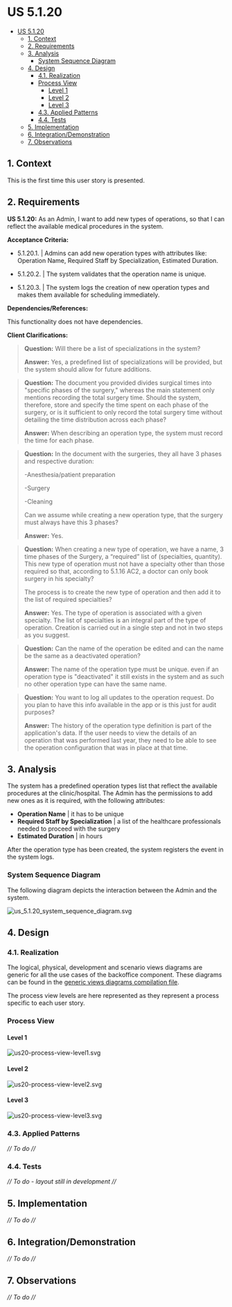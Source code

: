 # US 5.1.20

<!-- TOC -->
* [US 5.1.20](#us-5120)
  * [1. Context](#1-context)
  * [2. Requirements](#2-requirements)
  * [3. Analysis](#3-analysis)
    * [System Sequence Diagram](#system-sequence-diagram)
  * [4. Design](#4-design)
    * [4.1. Realization](#41-realization)
    * [Process View](#process-view)
      * [Level 1](#level-1)
      * [Level 2](#level-2)
      * [Level 3](#level-3)
    * [4.3. Applied Patterns](#43-applied-patterns)
    * [4.4. Tests](#44-tests)
  * [5. Implementation](#5-implementation)
  * [6. Integration/Demonstration](#6-integrationdemonstration)
  * [7. Observations](#7-observations)
<!-- TOC -->


## 1. Context

This is the first time this user story is presented.

## 2. Requirements

**US 5.1.20:**  As an Admin, I want to add new types of operations, so that I can reflect the available medical procedures 
in the system.

**Acceptance Criteria:**

- 5.1.20.1. | Admins can add new operation types with attributes like: Operation Name, Required Staff by Specialization,
Estimated Duration.

- 5.1.20.2. | The system validates that the operation name is unique.

- 5.1.20.3. | The system logs the creation of new operation types and makes them available for scheduling immediately.


**Dependencies/References:**

This functionality does not have dependencies.

**Client Clarifications:**

> **Question:** Will there be a list of specializations in the system?
>
> **Answer:** Yes, a predefined list of specializations will be provided, but the system should allow for future additions.


> **Question:** The document you provided divides surgical times into "specific phases of the surgery," whereas the main
> statement only mentions recording the total surgery time. Should the system, therefore, store and specify the time spent
> on each phase of the surgery, or is it sufficient to only record the total surgery time without detailing the time 
> distribution across each phase?
>
> **Answer:** When describing an operation type, the system must record the time for each phase.


> **Question:** In the document with the surgeries, they all have 3 phases and respective duration:
>
>-Anesthesia/patient preparation
>
>-Surgery
>
>-Cleaning
> 
>Can we assume while creating a new operation type, that the surgery must always have this 3 phases?
>
> **Answer:** Yes.


> **Question:** When creating a new type of operation, we have a name, 3 time phases of the Surgery, a “required” list of
> (specialties, quantity). This new type of operation must not have a specialty other than those required so that, according
> to 5.1.16 AC2, a doctor can only book surgery in his specialty?
>
> The process is to create the new type of operation and then add it to the list of required specialties?
> 
> **Answer:** Yes. The type of operation is associated with a given specialty. The list of specialties is an integral part
> of the type of operation. Creation is carried out in a single step and not in two steps as you suggest.


> **Question:** Can the name of the operation be edited and can the name be the same as a deactivated operation?
>
> **Answer:** The name of the operation type must be unique. even if an operation type is "deactivated" it still exists 
> in the system and as such no other operation type can have the same name.


> **Question:** You want to log all updates to the operation request. Do you plan to have this info available in the app
> or is this just for audit purposes?
>
> **Answer:** The history of the operation type definition is part of the application's data. If the user needs to view
> the details of an operation that was performed last year, they need to be able to see the operation configuration that
> was in place at that time.


## 3. Analysis


The system has a predefined operation types list that  reflect the available procedures at the clinic/hospital. The Admin
has the permissions to add new ones as it is required, with the following attributes:

- **Operation Name** | it has to be unique
- **Required Staff by Specialization** | a list of the healthcare professionals needed to proceed with the surgery
- **Estimated Duration** | in hours

After the operation type has been created, the system registers the event in the system logs.


### System Sequence Diagram

The following diagram depicts the interaction between the Admin and the system.

![us_5.1.20_system_sequence_diagram.svg](diagrams/SSD/us_5.1.20_system_sequence_diagram.svg)

## 4. Design

### 4.1. Realization

The logical, physical, development and scenario views diagrams are generic for all the use cases of the backoffice component.
These diagrams can be found in the [generic views diagrams compilation file](../../team-decisions/views/general-views.md).

The process view levels are here represented as they represent a process specific to each user story.

### Process View

#### Level 1

![us20-process-view-level1.svg](diagrams/Process_View/Level-1/us20-process-view-level1.svg)

#### Level 2

![us20-process-view-level2.svg](diagrams/Process_View/Level-2/us20-process-view-level2.svg)

#### Level 3

![us20-process-view-level3.svg](diagrams/Process_View/Level-3/us20-process-view-level3.svg)

### 4.3. Applied Patterns

_// To do //_

### 4.4. Tests

_// To do - layout still in development //_ 


## 5. Implementation

_// To do //_

## 6. Integration/Demonstration

_// To do //_

## 7. Observations

_// To do //_